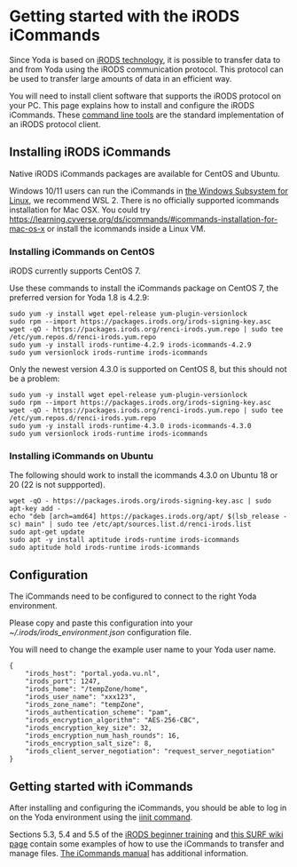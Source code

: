# Getting started with the iRODS iCommands

Since Yoda is based on [iRODS technology](https://irods.org), it is possible to transfer
data to and from Yoda using the iRODS communication protocol. This protocol can be used
to transfer large amounts of data in an efficient way.

You will need to install client software that supports the iRODS protocol on your PC.
This page explains how to install and configure the iRODS iCommands. These
[command line tools](https://en.wikipedia.org/wiki/Command-line_interface) are the standard
implementation of an iRODS protocol client.

## Installing iRODS iCommands

Native iRODS iCommands packages are available for CentOS and Ubuntu.

Windows 10/11 users can run the iCommands in [the Windows Subsystem for Linux](https://docs.microsoft.com/en-us/windows/wsl/about), we recommend WSL 2.
There is no officially supported icommands installation for Mac OSX. You could try https://learning.cyverse.org/ds/icommands/#icommands-installation-for-mac-os-x or install the icommands inside a Linux VM.

### Installing iCommands on CentOS

iRODS currently supports CentOS 7.

Use these commands to install the iCommands package on CentOS 7, the preferred version for Yoda 1.8 is 4.2.9:

```
sudo yum -y install wget epel-release yum-plugin-versionlock
sudo rpm --import https://packages.irods.org/irods-signing-key.asc
wget -qO - https://packages.irods.org/renci-irods.yum.repo | sudo tee /etc/yum.repos.d/renci-irods.yum.repo
sudo yum -y install irods-runtime-4.2.9 irods-icommands-4.2.9
sudo yum versionlock irods-runtime irods-icommands
```

Only the newest version 4.3.0 is supported on CentOS 8, but this should not be a problem:
```
sudo yum -y install wget epel-release yum-plugin-versionlock
sudo rpm --import https://packages.irods.org/irods-signing-key.asc
wget -qO - https://packages.irods.org/renci-irods.yum.repo | sudo tee /etc/yum.repos.d/renci-irods.yum.repo
sudo yum -y install irods-runtime-4.3.0 irods-icommands-4.3.0
sudo yum versionlock irods-runtime irods-icommands
```

### Installing iCommands on Ubuntu
The following should work to install the icommands 4.3.0 on Ubuntu 18 or 20 (22 is not suppported).
```
wget -qO - https://packages.irods.org/irods-signing-key.asc | sudo apt-key add -
echo "deb [arch=amd64] https://packages.irods.org/apt/ $(lsb_release -sc) main" | sudo tee /etc/apt/sources.list.d/renci-irods.list
sudo apt-get update
sudo apt -y install aptitude irods-runtime irods-icommands
sudo aptitude hold irods-runtime irods-icommands
```
## Configuration

The iCommands need to be configured to connect to the right Yoda environment.

Please copy and paste this configuration into your
_~/.irods/irods\_environment.json_ configuration file.

You will need to change the example user name to your Yoda user name.

```
{
    "irods_host": "portal.yoda.vu.nl",
    "irods_port": 1247,
    "irods_home": "/tempZone/home",
    "irods_user_name": "xxx123",
    "irods_zone_name": "tempZone",
    "irods_authentication_scheme": "pam",
    "irods_encryption_algorithm": "AES-256-CBC",
    "irods_encryption_key_size": 32,
    "irods_encryption_num_hash_rounds": 16,
    "irods_encryption_salt_size": 8,
    "irods_client_server_negotiation": "request_server_negotiation"
}
```

## Getting started with iCommands

After installing and configuring the iCommands, you should be able to log in
on the Yoda environment using the [iinit command](https://docs.irods.org/master/icommands/user/#iinit).

Sections 5.3, 5.4 and 5.5 of the [iRODS beginner training](https://irods.org/uploads/2016/06/irods_beginner_training_2016.pdf) and [this SURF wiki page](https://servicedesk.surf.nl/wiki/pages/viewpage.action?pageId=19824798)
contain some examples of how to use the iCommands to transfer and manage files. [The iCommands manual](https://docs.irods.org/master/icommands/user/)
has additional information.
